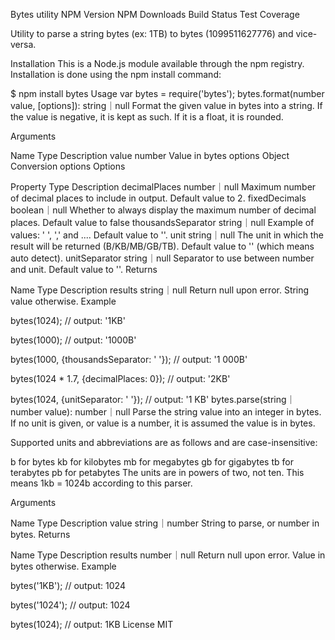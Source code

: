 Bytes utility
NPM Version NPM Downloads Build Status Test Coverage

Utility to parse a string bytes (ex: 1TB) to bytes (1099511627776) and vice-versa.

Installation
This is a Node.js module available through the npm registry. Installation is done using the npm install command:

$ npm install bytes
Usage
var bytes = require('bytes');
bytes.format(number value, [options]): string｜null
Format the given value in bytes into a string. If the value is negative, it is kept as such. If it is a float, it is rounded.

Arguments

Name	Type	Description
value	number	Value in bytes
options	Object	Conversion options
Options

Property	Type	Description
decimalPlaces	number｜null	Maximum number of decimal places to include in output. Default value to 2.
fixedDecimals	boolean｜null	Whether to always display the maximum number of decimal places. Default value to false
thousandsSeparator	string｜null	Example of values: ' ', ',' and .... Default value to ''.
unit	string｜null	The unit in which the result will be returned (B/KB/MB/GB/TB). Default value to '' (which means auto detect).
unitSeparator	string｜null	Separator to use between number and unit. Default value to ''.
Returns

Name	Type	Description
results	string｜null	Return null upon error. String value otherwise.
Example

bytes(1024);
// output: '1KB'

bytes(1000);
// output: '1000B'

bytes(1000, {thousandsSeparator: ' '});
// output: '1 000B'

bytes(1024 * 1.7, {decimalPlaces: 0});
// output: '2KB'

bytes(1024, {unitSeparator: ' '});
// output: '1 KB'
bytes.parse(string｜number value): number｜null
Parse the string value into an integer in bytes. If no unit is given, or value is a number, it is assumed the value is in bytes.

Supported units and abbreviations are as follows and are case-insensitive:

b for bytes
kb for kilobytes
mb for megabytes
gb for gigabytes
tb for terabytes
pb for petabytes
The units are in powers of two, not ten. This means 1kb = 1024b according to this parser.

Arguments

Name	Type	Description
value	string｜number	String to parse, or number in bytes.
Returns

Name	Type	Description
results	number｜null	Return null upon error. Value in bytes otherwise.
Example

bytes('1KB');
// output: 1024

bytes('1024');
// output: 1024

bytes(1024);
// output: 1KB
License
MIT
